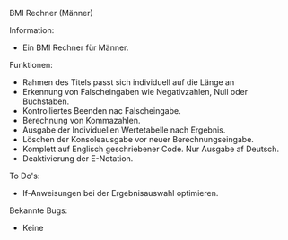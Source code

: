 BMI Rechner (Männer)

Information:
- Ein BMI Rechner für Männer.


Funktionen:
- Rahmen des Titels passt sich individuell auf die Länge an
- Erkennung von Falscheingaben wie Negativzahlen, Null oder Buchstaben.
- Kontrolliertes Beenden nac Falscheingabe.
- Berechnung von Kommazahlen.
- Ausgabe der Individuellen Wertetabelle nach Ergebnis.
- Löschen der Konsoleausgabe vor neuer Berechnungseingabe.
- Komplett auf Englisch geschriebener Code. Nur Ausgabe af Deutsch.
- Deaktivierung der E-Notation.


To Do's:
- If-Anweisungen bei der Ergebnisauswahl optimieren.


Bekannte Bugs:
- Keine
